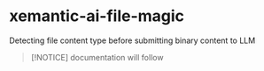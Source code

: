 # xemantic-ai-file-magic
Detecting file content type before submitting binary content to LLM

> [!NOTICE] documentation will follow
